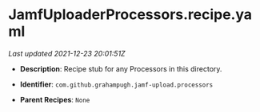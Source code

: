 # JamfUploaderProcessors.recipe.yaml

_Last updated 2021-12-23 20:01:51Z_

- **Description**: Recipe stub for any Processors in this directory.

- **Identifier**: `com.github.grahampugh.jamf-upload.processors`

- **Parent Recipes**: `None`
